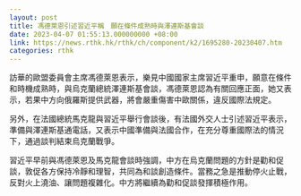 ```yaml
---
layout: post
title: 馮德萊恩引述習近平稱　願在條件成熟時與澤連斯基會談
date: 2023-04-07 01:55:13.000000000 +08:00
link: https://news.rthk.hk/rthk/ch/component/k2/1695280-20230407.htm
categories: rthk
---
```


訪華的歐盟委員會主席馮德萊恩表示，樂見中國國家主席習近平重申，願意在條件和時機成熟時，與烏克蘭總統澤連斯基會談，馮德萊恩認為有關回應正面，她又表示，若果中方向俄羅斯提供武器，將會嚴重傷害中歐關係，違反國際法規定。

另外，在法國總統馬克龍與習近平舉行會談後，有法國外交人士引述習近平表示，準備與澤連斯基通電話，又表示中國準備與法國合作，在充分尊重國際法的情況下，通過談判結束烏克蘭戰爭。

習近平早前與馮德萊恩及馬克龍會談時強調，中方在烏克蘭問題的方針是勸和促談，敦促各方保持冷靜和理智，共同為和談創造條件。當務之急是推動停火止戰，反對火上澆油、讓問題複雜化。中方將繼續為勸和促談發揮積極作用。
